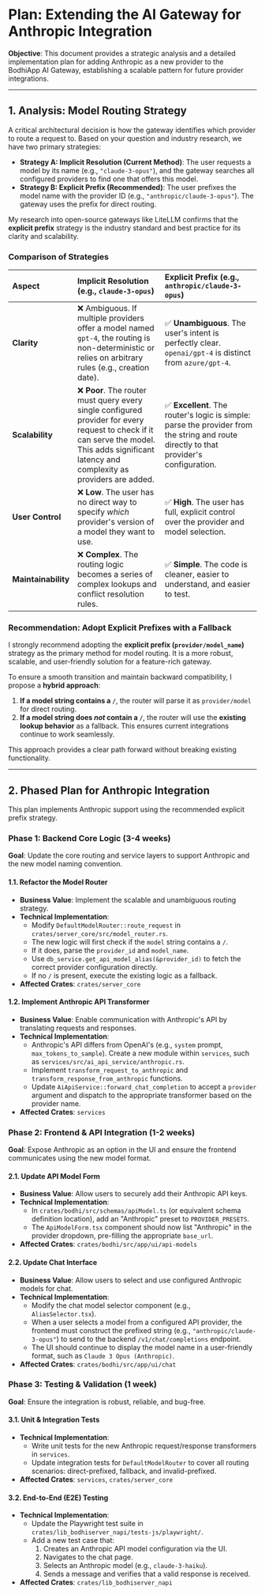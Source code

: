 # Plan: Extending the AI Gateway for Anthropic Integration

**Objective**: This document provides a strategic analysis and a detailed implementation plan for adding Anthropic as a new provider to the BodhiApp AI Gateway, establishing a scalable pattern for future provider integrations.

---

## 1. Analysis: Model Routing Strategy

A critical architectural decision is how the gateway identifies which provider to route a request to. Based on your question and industry research, we have two primary strategies:

*   **Strategy A: Implicit Resolution (Current Method)**: The user requests a model by its name (e.g., `"claude-3-opus"`), and the gateway searches all configured providers to find one that offers this model.
*   **Strategy B: Explicit Prefix (Recommended)**: The user prefixes the model name with the provider ID (e.g., `"anthropic/claude-3-opus"`). The gateway uses the prefix for direct routing.

My research into open-source gateways like LiteLLM confirms that the **explicit prefix** strategy is the industry standard and best practice for its clarity and scalability.

### Comparison of Strategies

| Aspect | Implicit Resolution (e.g., `claude-3-opus`) | Explicit Prefix (e.g., `anthropic/claude-3-opus`) |
| :--- | :--- | :--- |
| **Clarity** | ❌ Ambiguous. If multiple providers offer a model named `gpt-4`, the routing is non-deterministic or relies on arbitrary rules (e.g., creation date). | ✅ **Unambiguous**. The user's intent is perfectly clear. `openai/gpt-4` is distinct from `azure/gpt-4`. |
| **Scalability** | ❌ **Poor**. The router must query every single configured provider for every request to check if it can serve the model. This adds significant latency and complexity as providers are added. | ✅ **Excellent**. The router's logic is simple: parse the provider from the string and route directly to that provider's configuration. |
| **User Control** | ❌ **Low**. The user has no direct way to specify *which* provider's version of a model they want to use. | ✅ **High**. The user has full, explicit control over the provider and model selection. |
| **Maintainability** | ❌ **Complex**. The routing logic becomes a series of complex lookups and conflict resolution rules. | ✅ **Simple**. The code is cleaner, easier to understand, and easier to test. |

### Recommendation: Adopt Explicit Prefixes with a Fallback

I strongly recommend adopting the **explicit prefix (`provider/model_name`)** strategy as the primary method for model routing. It is a more robust, scalable, and user-friendly solution for a feature-rich gateway.

To ensure a smooth transition and maintain backward compatibility, I propose a **hybrid approach**:

1.  **If a model string contains a `/`**, the router will parse it as `provider/model` for direct routing.
2.  **If a model string does *not* contain a `/`**, the router will use the **existing lookup behavior** as a fallback. This ensures current integrations continue to work seamlessly.

This approach provides a clear path forward without breaking existing functionality.

---

## 2. Phased Plan for Anthropic Integration

This plan implements Anthropic support using the recommended explicit prefix strategy.

### Phase 1: Backend Core Logic (3-4 weeks)

**Goal**: Update the core routing and service layers to support Anthropic and the new model naming convention.

#### 1.1. Refactor the Model Router
*   **Business Value**: Implement the scalable and unambiguous routing strategy.
*   **Technical Implementation**:
    *   Modify `DefaultModelRouter::route_request` in `crates/server_core/src/model_router.rs`.
    *   The new logic will first check if the `model` string contains a `/`.
    *   If it does, parse the `provider_id` and `model_name`.
    *   Use `db_service.get_api_model_alias(&provider_id)` to fetch the correct provider configuration directly.
    *   If no `/` is present, execute the existing logic as a fallback.
*   **Affected Crates**: `crates/server_core`

#### 1.2. Implement Anthropic API Transformer
*   **Business Value**: Enable communication with Anthropic's API by translating requests and responses.
*   **Technical Implementation**:
    *   Anthropic's API differs from OpenAI's (e.g., `system` prompt, `max_tokens_to_sample`). Create a new module within `services`, such as `services/src/ai_api_service/anthropic.rs`.
    *   Implement `transform_request_to_anthropic` and `transform_response_from_anthropic` functions.
    *   Update `AiApiService::forward_chat_completion` to accept a `provider` argument and dispatch to the appropriate transformer based on the provider name.
*   **Affected Crates**: `services`

### Phase 2: Frontend & API Integration (1-2 weeks)

**Goal**: Expose Anthropic as an option in the UI and ensure the frontend communicates using the new model format.

#### 2.1. Update API Model Form
*   **Business Value**: Allow users to securely add their Anthropic API keys.
*   **Technical Implementation**:
    *   In `crates/bodhi/src/schemas/apiModel.ts` (or equivalent schema definition location), add an "Anthropic" preset to `PROVIDER_PRESETS`.
    *   The `ApiModelForm.tsx` component should now list "Anthropic" in the provider dropdown, pre-filling the appropriate `base_url`.
*   **Affected Crates**: `crates/bodhi/src/app/ui/api-models`

#### 2.2. Update Chat Interface
*   **Business Value**: Allow users to select and use configured Anthropic models for chat.
*   **Technical Implementation**:
    *   Modify the chat model selector component (e.g., `AliasSelector.tsx`).
    *   When a user selects a model from a configured API provider, the frontend must construct the prefixed string (e.g., `"anthropic/claude-3-opus"`) to send to the backend `/v1/chat/completions` endpoint.
    *   The UI should continue to display the model name in a user-friendly format, such as `Claude 3 Opus (Anthropic)`.
*   **Affected Crates**: `crates/bodhi/src/app/ui/chat`

### Phase 3: Testing & Validation (1 week)

**Goal**: Ensure the integration is robust, reliable, and bug-free.

#### 3.1. Unit & Integration Tests
*   **Technical Implementation**:
    *   Write unit tests for the new Anthropic request/response transformers in `services`.
    *   Update integration tests for `DefaultModelRouter` to cover all routing scenarios: direct-prefixed, fallback, and invalid-prefixed.
*   **Affected Crates**: `services`, `crates/server_core`

#### 3.2. End-to-End (E2E) Testing
*   **Technical Implementation**:
    *   Update the Playwright test suite in `crates/lib_bodhiserver_napi/tests-js/playwright/`.
    *   Add a new test case that:
        1.  Creates an Anthropic API model configuration via the UI.
        2.  Navigates to the chat page.
        3.  Selects an Anthropic model (e.g., `claude-3-haiku`).
        4.  Sends a message and verifies that a valid response is received.
*   **Affected Crates**: `crates/lib_bodhiserver_napi`
